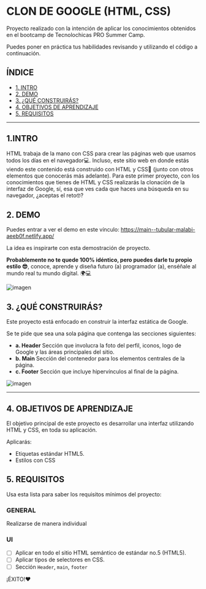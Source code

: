 # CLON DE GOOGLE (HTML, CSS)

Proyecto realizado con la intención de aplicar los conocimientos obtenidos en el bootcamp de Tecnolochicas PRO Summer Camp.

Puedes poner en práctica tus habilidades revisando y utilizando el código a continuación.

## ÍNDICE

* [1. INTRO](https://github.com/Andrea-P01/clon-de-google/blob/main/README.md#1intro)
* [2. DEMO](https://github.com/Andrea-P01/clon-de-google/blob/main/README.md#2-demo)
* [3. ¿QUÉ CONSTRUIRÁS?](https://github.com/Andrea-P01/clon-de-google/blob/main/README.md#3-qu%C3%A9-construir%C3%A1s)
* [4. OBJETIVOS DE APRENDIZAJE](https://github.com/Andrea-P01/clon-de-google/blob/main/README.md#4-objetivos-de-aprendizaje)
* [5. REQUISITOS](https://github.com/Andrea-P01/clon-de-google/blob/main/README.md#5-requisitos)

****

## 1.INTRO

HTML trabaja de la mano con CSS para crear las páginas web que usamos todos los días en el navegador💻. Incluso, este sitio web en donde estás viendo este contenido está construido con HTML y CSS🤯 (junto con otros elementos que conocerás más adelante). Para este primer proyecto, con los conocimientos que tienes de HTML y CSS realizarás la clonación de la interfaz de Google, sí, esa que ves cada que haces una búsqueda en su navegador, ¿aceptas el reto🤓?

## 2. DEMO
Puedes entrar a ver el demo en este vínculo: https://main--tubular-malabi-aeeb0f.netlify.app/

La idea es inspirarte con esta demostración de proyecto. 

**Probablemente no te quede 100% idéntico, pero puedes darle tu propio estilo 😎**, conoce, aprende y diseña futuro (a) programador (a), enséñale al mundo real tu mundo digital. 🌍💻

![imagen]("./../IMAGENES/GOOGLE_LOGO.png")

## 3. ¿QUÉ CONSTRUIRÁS?

Este proyecto está enfocado en construir la interfaz estática de Google.

Se te pide que sea una sola página que contenga las secciones siguientes:
  - **a. Header**
    Sección que involucra la foto del perfil, iconos, logo de Google y las áreas principales del sitio.
  - **b. Main**
    Sección del contenedor para los elementos centrales de la página. 
  - **c. Footer**
    Sección que incluye hipervínculos al final de la página.

![imagen]("IMAGENES/CLON_GOOGLE.png")

****

## 4. OBJETIVOS DE APRENDIZAJE

El objetivo principal de este proyecto es desarrollar una interfaz utilizando HTML y CSS, en toda su aplicación.

Aplicarás:

- Etiquetas estándar HTML5.
- Estilos con CSS


## 5. REQUISITOS

Usa esta lista para saber los requisitos mínimos del proyecto:

### GENERAL

Realizarse de manera individual

### UI
- [ ] Aplicar en todo el sitio HTML semántico de estándar no.5 (HTML5).
- [ ] Aplicar tipos de selectores en CSS.
- [ ] Sección `Header`, `main`, `footer`

¡ÉXITO!❤
